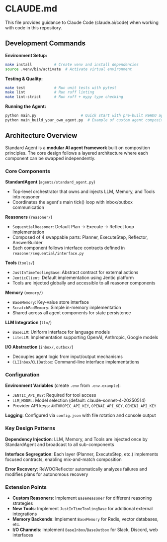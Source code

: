 # CLAUDE.md

This file provides guidance to Claude Code (claude.ai/code) when working with code in this repository.

## Development Commands

**Environment Setup:**
```bash
make install          # Create venv and install dependencies
source .venv/bin/activate  # Activate virtual environment
```

**Testing & Quality:**
```bash
make test             # Run unit tests with pytest
make lint             # Run ruff linting
make lint-strict      # Run ruff + mypy type checking
```

**Running the Agent:**
```bash
python main.py                    # Quick start with pre-built ReWOO agent
python main_build_your_own_agent.py  # Example of custom agent composition
```

## Architecture Overview

Standard Agent is a **modular AI agent framework** built on composition principles. The core design follows a layered architecture where each component can be swapped independently.

### Core Components

**StandardAgent** (`agents/standard_agent.py`)
- Top-level orchestrator that owns and injects LLM, Memory, and Tools into reasoner
- Coordinates the agent's main tick() loop with inbox/outbox communication

**Reasoners** (`reasoner/`)
- `SequentialReasoner`: Default Plan → Execute → Reflect loop implementation
- Composed of 4 swappable parts: Planner, ExecuteStep, Reflector, AnswerBuilder
- Each component follows interface contracts defined in `reasoner/sequential/interface.py`

**Tools** (`tools/`)
- `JustInTimeToolingBase`: Abstract contract for external actions
- `JenticClient`: Default implementation using Jentic platform
- Tools are injected globally and accessible to all reasoner components

**Memory** (`memory/`)
- `BaseMemory`: Key-value store interface
- `ScratchPadMemory`: Simple in-memory implementation
- Shared across all agent components for state persistence

**LLM Integration** (`llm/`)
- `BaseLLM`: Uniform interface for language models
- `LiteLLM`: Implementation supporting OpenAI, Anthropic, Google models

**I/O Abstraction** (`inbox/`, `outbox/`)
- Decouples agent logic from input/output mechanisms
- `CLIInbox`/`CLIOutbox`: Command-line interface implementations

### Configuration

**Environment Variables** (create `.env` from `.env.example`):
- `JENTIC_API_KEY`: Required for tool access
- `LLM_MODEL`: Model selection (default: claude-sonnet-4-20250514)
- Provider API keys: `ANTHROPIC_API_KEY`, `OPENAI_API_KEY`, `GEMINI_API_KEY`

**Logging**: Configured via `config.json` with file rotation and console output

### Key Design Patterns

**Dependency Injection**: LLM, Memory, and Tools are injected once by StandardAgent and broadcast to all sub-components

**Interface Segregation**: Each layer (Planner, ExecuteStep, etc.) implements focused contracts, enabling mix-and-match composition

**Error Recovery**: ReWOOReflector automatically analyzes failures and modifies plans for autonomous recovery

### Extension Points

- **Custom Reasoners**: Implement `BaseReasoner` for different reasoning strategies
- **New Tools**: Implement `JustInTimeToolingBase` for additional external integrations  
- **Memory Backends**: Implement `BaseMemory` for Redis, vector databases, etc.
- **I/O Channels**: Implement `BaseInbox`/`BaseOutbox` for Slack, Discord, web interfaces
